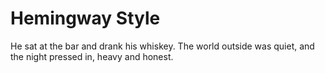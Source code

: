 # Hemingway Style

He sat at the bar and drank his whiskey. The world outside was quiet, and the night pressed in, heavy and honest.

